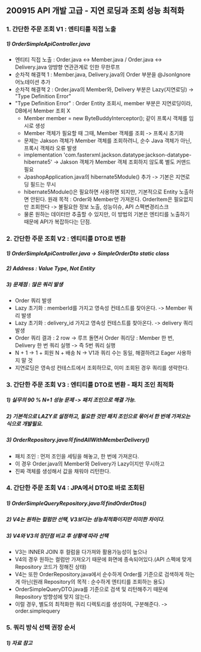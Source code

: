 ## 200915 API 개발 고급 - 지연 로딩과 조회 성능 최적화

### 1. 간단한 주문 조회 V1 : 엔티티를 직접 노출
##### 1) OrderSimpleApiController.java 
* 엔티티 직접 노출 : Order.java <-> Member.java / Order.java <-> Delivery.java 양뱡향 연관관계로 인한 무한루프
* 순차적 해결책 1 : Member.java, Delivery.java의 Order 부분을 @JsonIgnore 어노테이션 추가
* 순차적 해결책 2 : Order.java의 Member와, Delivery 부분은 Lazy(지연로딩) -> "Type Definition Error"
* "Type Definition Error" : Order Entity 조회시, member 부분은 지연로딩이라, DB에서 Member 조회 X 
  * Member member = new ByteBuddyInterceptor(); 같이 프록시 객체를 임시로 생성
  * Member 객체가 필요할 때 그때, Member 객체를 조회 -> 프록시 초기화
  * 문제는 Jakson 객체가 Member 객체를 조회하려니, 순수 Java 객체가 아닌, 프록시 객체라 오류 발생
  * implementation 'com.fasterxml.jackson.datatype:jackson-datatype-hibernate5' -> Jakson 객체가 Member 객체 조회하지 않도록 별도 커맨드 필요
  * JpashopApplication.java의 hibernate5Module() 추가 -> 기본은 지연로딩 필드는 무시
  * hibernate5Module()은 필요하면 사용하면 되지만, 기본적으로 Entity 노출하면 안된다. 원래 목적 : Order와 Member만 가져온다. OrderItem은 필요없지만 조회한다 -> 불필요한 정보 노출, 성능이슈, API 스펙변경리스크
  * 물론 원하는 데이터만 추출할 수 있지만, 이 방법의 기본은 엔티티를 노출하기 때문에 API가 복잡하다는 단점.
  
### 2. 간단한 주문 조회 V2 : 엔티티를 DTO로 변환
##### 1) OrderSimpleApiController.java  -> SimpleOrderDto static class 
##### 2) Address : Value Type, Not Entity
##### 3) 문제점 : 많은 쿼리 발생
* Order 쿼리 발생
* Lazy 초기화 : memberId를 가지고 영속성 컨테스트를 찾아온다. -> Member 쿼리 발생
* Lazy 초기화 : delivery_id 가지고 영속성 컨테스트를 찾아온다. -> delivery 쿼리 발생
* Order 쿼리 결과 : 2 row -> 루프 돌면서 Order 쿼리당 : Member 한 번, Delivery 한 번 쿼리 실행  -> 즉 5번 쿼리 실행
* N + 1 -> 1 + 회원 N + 배송 N -> V1과 쿼리 수는 동일, 해결하려고 Eager 사용하지 말 것 
* 지연로딩은 영속성 컨테스트에서 조회하므로, 이미 조회된 경우 쿼리를 생략한다. 


### 3. 간단한 주문 조회 V3 : 엔티티를 DTO로 변환 - 패치 조인 최적화
##### 1) 실무의 90 % N+1 성능 문제 -> 패치 조인으로 해결 가능.
##### 2) 기본적으로 LAZY로 설정하고, 필요한 것만 패치 조인으로 묶어서 한 번에 가져오는 식으로 개발필요.
##### 3) OrderRepository.java의 findAllWithMemberDelivery()
* 패치 조인 : 먼저 조인을 세팅을 해놓고, 한 번에 가져온다.
* 이 경우 Order.java의 Member와 Delivery가 Lazy이지만 무시하고
* 진짜 객체를 생성해서 값을 채워야 리턴한다.

### 4. 간단한 주문 조회 V4 : JPA에서 DTO로 바로 조회된
##### 1) OrderSimpleQueryRepository.java의 findOrderDtos()
##### 2) V4는 원하는 컬럼만 선택, V3보다는 성능최적화이지만 미미한 차이다.
##### 3) V4와 V3의 장단점 비교 후 상황에 따라 선택
* V3는 INNER JOIN 후 컬럼을 다가져와 활용가능성이 높으나
* V4의 경우 원하는 컬럼만 가져오기 때문에 화면에 종속되어있다.(API 스펙에 맞게 Repository 코드가 정해진 상태)
* V4는 또한 OrderRepository.java에서 순수하게 Order를 기준으로 검색하게 하는게 아닌(원래 Repository의 목적 : 순수하게 엔티티를 조회하는 용도)
* OrderSimpleQueryDTO.java를 기준으로 검색 및 리턴해주기 때문에 Repository 방향성에 맞지 않는다.
* 이럴 경우, 별도의 최적화한 쿼리 디렉토리를 생성하여, 구분해준다. -> order.simplequery

### 5. 쿼리 방식 선택 권장 순서
##### 1) 자료 참고